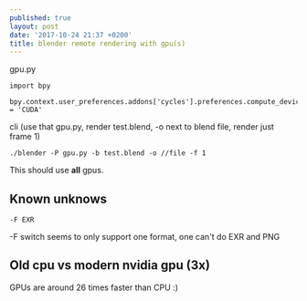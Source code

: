```yaml
---
published: true
layout: post
date: '2017-10-24 21:37 +0200'
title: blender remote rendering with gpu(s)
---
```

gpu.py

    import bpy

    bpy.context.user_preferences.addons['cycles'].preferences.compute_device_type = 'CUDA'

cli (use that gpu.py, render test.blend, -o next to blend file, render just frame 1)

	./blender -P gpu.py -b test.blend -o //file -f 1
    
This should use **all** gpus.

## Known unknows

	-F EXR
    
-F switch seems to only support one format, one can't do EXR and PNG

## Old cpu vs modern nvidia gpu (3x)

GPUs are around 26 times faster than CPU :)
